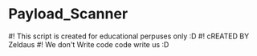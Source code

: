# Payload_Scanner
#! This script is created for educational  perpuses only :D
#! cREATED BY Zeldaus
#! We don't Write code code write us :D


